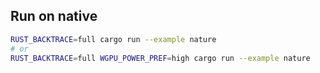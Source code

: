 
## Run on native

```sh
RUST_BACKTRACE=full cargo run --example nature
# or
RUST_BACKTRACE=full WGPU_POWER_PREF=high cargo run --example nature
```
